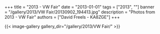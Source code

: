 +++
title = "2013 - VW Fair"
date = "2013-01-01"
tags = ["2013", ""]
banner = "/gallery/2013/VW Fair/20130902_194413.jpg"
description = "Photos from 2013 - VW Fair"
authors = ["David Freels - KA8ZGE"]
+++

{{< image-gallery gallery_dir="/gallery/2013/VW Fair/" >}}
